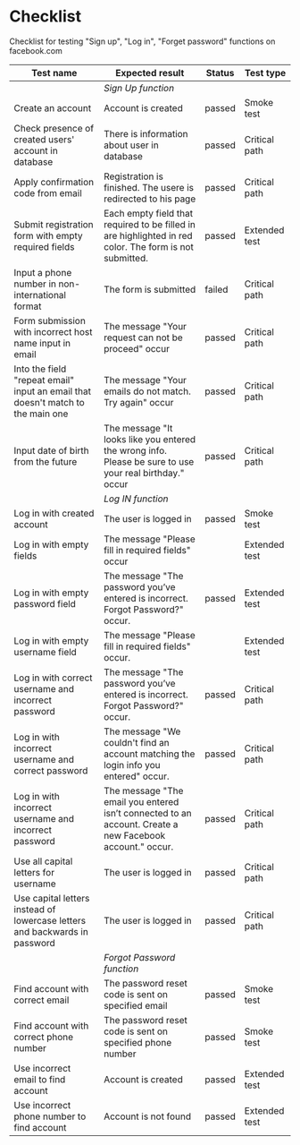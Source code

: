 # Checklist
Checklist for testing "Sign up", "Log in", "Forget password" functions on facebook.com

| Test name                                                                        | Expected result                                                                                          | Status | Test type     |
|----------------------------------------------------------------------------------|----------------------------------------------------------------------------------------------------------|--------|---------------|
||_Sign Up function_||
| Create an account                                                                | Account is created                                                                                       | passed | Smoke test    |
| Check presence of created users'  account in database                            | There is information about user in database                                                              | passed | Critical path |
| Apply confirmation code from email                                               | Registration is finished. The usere is redirected  to his page                                           | passed | Critical path |
| Submit registration form with empty required fields                              | Each empty field that required to be filled in are highlighted in red color.  The form is not submitted. | passed | Extended test |
| Input a phone number in non-international format                                 | The form is submitted                                                                                    | failed | Critical path |
| Form submission with incorrect host name input in email                          | The message "Your request can not be proceed" occur                                                      | passed | Critical path |
| Into  the field "repeat email" input an email that doesn't match to the main one | The message "Your emails do not match. Try again" occur                                                  | passed | Critical path |
| Input date of birth from the future                                              | The message "It looks like you entered the wrong info. Please be sure to use your real birthday." occur  | passed | Critical path |
||_Log IN function_||
| Log in with created account                                                | The user is logged in                                                                                    | passed | Smoke test    |
| Log in with empty fields                                                   | The message "Please fill in required fields" occur                                                       |        | Extended test |
| Log in with empty password field                                           | The message "The password you’ve entered is incorrect. Forgot Password?" occur.                          | passed | Extended test |
| Log in with empty username field                                           | The message "Please fill in required fields" occur.                                                      |        | Extended test |
| Log in with correct username and incorrect password                        | The message "The password you’ve entered is incorrect. Forgot Password?" occur.                          | passed | Critical path |
| Log in with incorrect username and correct password                        | The message "We couldn't find an account matching the login info you entered" occur.                     | passed | Critical path |
| Log in with incorrect username and incorrect password                      | The message "The email you entered isn’t connected to an account. Create a new Facebook account." occur. | passed | Critical path |
| Use all capital letters for username                                       | The user is logged in                                                                                    | passed | Critical path |
| Use capital letters instead of lowercase letters and backwards in password | The user is logged in                                                                                    | passed | Critical path |
||_Forgot Password function_||
| Find account with correct email            | The password reset code is sent on specified email        | passed | Smoke test    |
| Find account with correct phone number     | The password reset code is sent on specified phone number | passed | Smoke test    |
| Use incorrect email to find account        | Account is created                                        | passed | Extended test |
| Use incorrect phone number to find account | Account is not found                                      | passed | Extended test |
